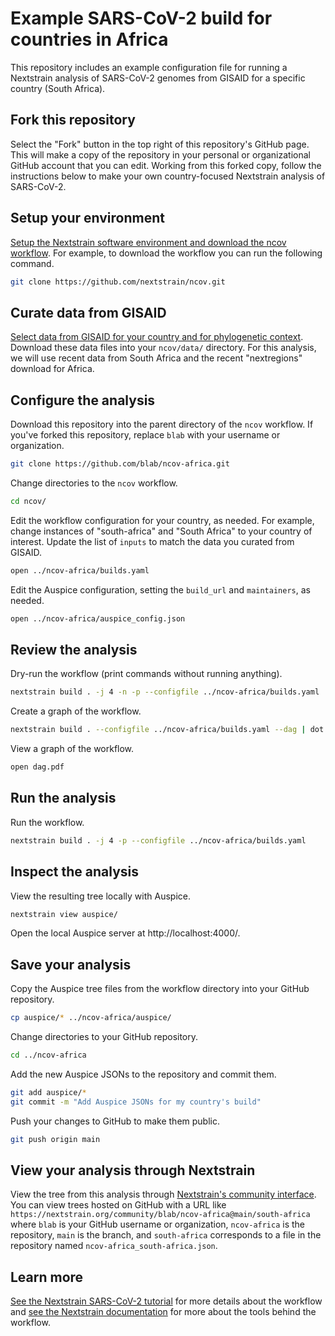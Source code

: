 # Example SARS-CoV-2 build for countries in Africa

This repository includes an example configuration file for running a Nextstrain analysis of SARS-CoV-2 genomes from GISAID for a specific country (South Africa).

## Fork this repository

Select the "Fork" button in the top right of this repository's GitHub page.
This will make a copy of the repository in your personal or organizational GitHub account that you can edit.
Working from this forked copy, follow the instructions below to make your own country-focused Nextstrain analysis of SARS-CoV-2.

## Setup your environment

[Setup the Nextstrain software environment and download the ncov workflow](https://nextstrain.github.io/ncov/setup.html).
For example, to download the workflow you can run the following command.

```bash
git clone https://github.com/nextstrain/ncov.git
```

## Curate data from GISAID

[Select data from GISAID for your country and for phylogenetic context](https://nextstrain.github.io/ncov/data-prep.html).
Download these data files into your `ncov/data/` directory.
For this analysis, we will use recent data from South Africa and the recent "nextregions" download for Africa.

## Configure the analysis

Download this repository into the parent directory of the `ncov` workflow.
If you've forked this repository, replace `blab` with your username or organization.

```bash
git clone https://github.com/blab/ncov-africa.git
```

Change directories to the `ncov` workflow.

``` bash
cd ncov/
```

Edit the workflow configuration for your country, as needed.
For example, change instances of "south-africa" and "South Africa" to your country of interest.
Update the list of `inputs` to match the data you curated from GISAID.

```bash
open ../ncov-africa/builds.yaml
```

Edit the Auspice configuration, setting the `build_url` and `maintainers`, as needed.

```bash
open ../ncov-africa/auspice_config.json
```

## Review the analysis

Dry-run the workflow (print commands without running anything).

``` bash
nextstrain build . -j 4 -n -p --configfile ../ncov-africa/builds.yaml
```

Create a graph of the workflow.

``` bash
nextstrain build . --configfile ../ncov-africa/builds.yaml --dag | dot -Tpdf > dag.pdf
```

View a graph of the workflow.

```bash
open dag.pdf
```

## Run the analysis

Run the workflow.

``` bash
nextstrain build . -j 4 -p --configfile ../ncov-africa/builds.yaml
```

## Inspect the analysis

View the resulting tree locally with Auspice.

```bash
nextstrain view auspice/
```

Open the local Auspice server at http://localhost:4000/.

## Save your analysis

Copy the Auspice tree files from the workflow directory into your GitHub repository.

```bash
cp auspice/* ../ncov-africa/auspice/
```

Change directories to your GitHub repository.

```bash
cd ../ncov-africa
```

Add the new Auspice JSONs to the repository and commit them.

```bash
git add auspice/*
git commit -m "Add Auspice JSONs for my country's build"
```

Push your changes to GitHub to make them public.

```bash
git push origin main
```

## View your analysis through Nextstrain

View the tree from this analysis through [Nextstrain's community interface](https://docs.nextstrain.org/en/latest/guides/share/community-builds.html).
You can view trees hosted on GitHub with a URL like `https://nextstrain.org/community/blab/ncov-africa@main/south-africa` where `blab` is your GitHub username or organization, `ncov-africa` is the repository, `main` is the branch, and `south-africa` corresponds to a file in the repository named `ncov-africa_south-africa.json`.

## Learn more

[See the Nextstrain SARS-CoV-2 tutorial](http://nextstrain.github.io/ncov) for more details about the workflow and [see the Nextstrain documentation](http://docs.nextstrain.org/) for more about the tools behind the workflow.
